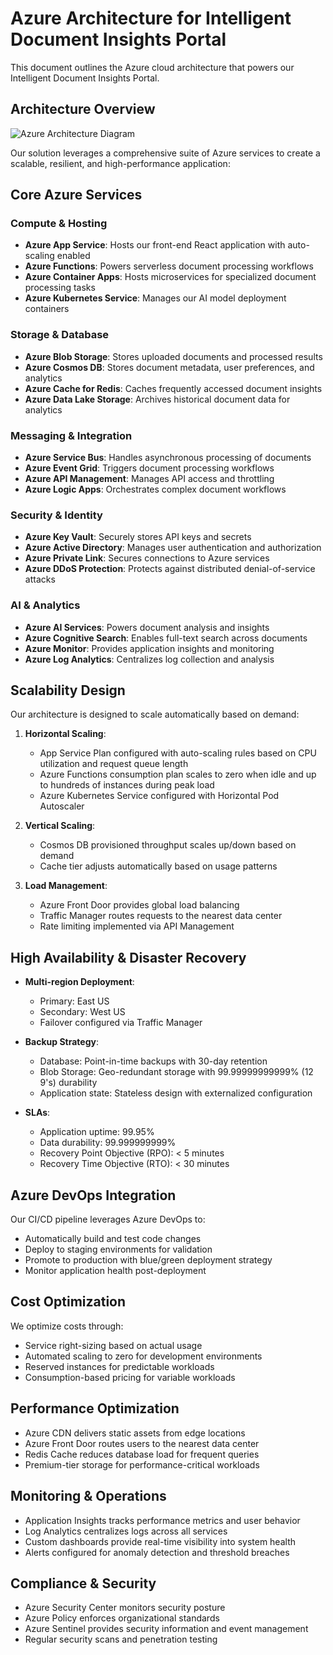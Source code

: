 # Azure Architecture for Intelligent Document Insights Portal

This document outlines the Azure cloud architecture that powers our Intelligent Document Insights Portal.

## Architecture Overview

![Azure Architecture Diagram](./docs/images/azure_architecture.png)

Our solution leverages a comprehensive suite of Azure services to create a scalable, resilient, and high-performance application:

## Core Azure Services

### Compute & Hosting
- **Azure App Service**: Hosts our front-end React application with auto-scaling enabled
- **Azure Functions**: Powers serverless document processing workflows
- **Azure Container Apps**: Hosts microservices for specialized document processing tasks
- **Azure Kubernetes Service**: Manages our AI model deployment containers

### Storage & Database
- **Azure Blob Storage**: Stores uploaded documents and processed results
- **Azure Cosmos DB**: Stores document metadata, user preferences, and analytics
- **Azure Cache for Redis**: Caches frequently accessed document insights
- **Azure Data Lake Storage**: Archives historical document data for analytics

### Messaging & Integration
- **Azure Service Bus**: Handles asynchronous processing of documents
- **Azure Event Grid**: Triggers document processing workflows
- **Azure API Management**: Manages API access and throttling
- **Azure Logic Apps**: Orchestrates complex document workflows

### Security & Identity
- **Azure Key Vault**: Securely stores API keys and secrets
- **Azure Active Directory**: Manages user authentication and authorization
- **Azure Private Link**: Secures connections to Azure services
- **Azure DDoS Protection**: Protects against distributed denial-of-service attacks

### AI & Analytics
- **Azure AI Services**: Powers document analysis and insights
- **Azure Cognitive Search**: Enables full-text search across documents
- **Azure Monitor**: Provides application insights and monitoring
- **Azure Log Analytics**: Centralizes log collection and analysis

## Scalability Design

Our architecture is designed to scale automatically based on demand:

1. **Horizontal Scaling**:
   - App Service Plan configured with auto-scaling rules based on CPU utilization and request queue length
   - Azure Functions consumption plan scales to zero when idle and up to hundreds of instances during peak load
   - Azure Kubernetes Service configured with Horizontal Pod Autoscaler

2. **Vertical Scaling**:
   - Cosmos DB provisioned throughput scales up/down based on demand
   - Cache tier adjusts automatically based on usage patterns

3. **Load Management**:
   - Azure Front Door provides global load balancing
   - Traffic Manager routes requests to the nearest data center
   - Rate limiting implemented via API Management

## High Availability & Disaster Recovery

- **Multi-region Deployment**: 
  - Primary: East US
  - Secondary: West US
  - Failover configured via Traffic Manager

- **Backup Strategy**:
  - Database: Point-in-time backups with 30-day retention
  - Blob Storage: Geo-redundant storage with 99.99999999999% (12 9's) durability
  - Application state: Stateless design with externalized configuration

- **SLAs**:
  - Application uptime: 99.95%
  - Data durability: 99.999999999%
  - Recovery Point Objective (RPO): < 5 minutes
  - Recovery Time Objective (RTO): < 30 minutes

## Azure DevOps Integration

Our CI/CD pipeline leverages Azure DevOps to:
- Automatically build and test code changes
- Deploy to staging environments for validation
- Promote to production with blue/green deployment strategy
- Monitor application health post-deployment

## Cost Optimization

We optimize costs through:
- Service right-sizing based on actual usage
- Automated scaling to zero for development environments
- Reserved instances for predictable workloads
- Consumption-based pricing for variable workloads

## Performance Optimization

- Azure CDN delivers static assets from edge locations
- Azure Front Door routes users to the nearest data center
- Redis Cache reduces database load for frequent queries
- Premium-tier storage for performance-critical workloads

## Monitoring & Operations

- Application Insights tracks performance metrics and user behavior
- Log Analytics centralizes logs across all services
- Custom dashboards provide real-time visibility into system health
- Alerts configured for anomaly detection and threshold breaches

## Compliance & Security

- Azure Security Center monitors security posture
- Azure Policy enforces organizational standards
- Azure Sentinel provides security information and event management
- Regular security scans and penetration testing 
